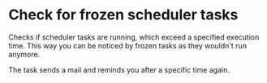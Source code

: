 Check for frozen scheduler tasks
================================

Checks if scheduler tasks are running, which exceed a specified execution time. This way you can be noticed by frozen tasks as they wouldn't run anymore.

The task sends a mail and reminds you after a specific time again.
